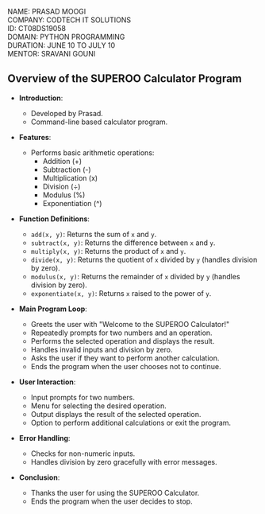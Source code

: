 NAME: PRASAD MOOGI     
COMPANY: CODTECH IT SOLUTIONS     
ID: CT08DS19058    
DOMAIN: PYTHON PROGRAMMING    
DURATION: JUNE 10 TO JULY 10   
MENTOR: SRAVANI GOUNI



## Overview of the SUPEROO Calculator Program

- **Introduction**: 
  - Developed by Prasad.
  - Command-line based calculator program.

- **Features**: 
  - Performs basic arithmetic operations:
    - Addition (+)
    - Subtraction (-)
    - Multiplication (x)
    - Division (÷)
    - Modulus (%)
    - Exponentiation (^)

- **Function Definitions**:
  - `add(x, y)`: Returns the sum of `x` and `y`.
  - `subtract(x, y)`: Returns the difference between `x` and `y`.
  - `multiply(x, y)`: Returns the product of `x` and `y`.
  - `divide(x, y)`: Returns the quotient of `x` divided by `y` (handles division by zero).
  - `modulus(x, y)`: Returns the remainder of `x` divided by `y` (handles division by zero).
  - `exponentiate(x, y)`: Returns `x` raised to the power of `y`.

- **Main Program Loop**:
  - Greets the user with "Welcome to the SUPEROO Calculator!"
  - Repeatedly prompts for two numbers and an operation.
  - Performs the selected operation and displays the result.
  - Handles invalid inputs and division by zero.
  - Asks the user if they want to perform another calculation.
  - Ends the program when the user chooses not to continue.

- **User Interaction**:
  - Input prompts for two numbers.
  - Menu for selecting the desired operation.
  - Output displays the result of the selected operation.
  - Option to perform additional calculations or exit the program.

- **Error Handling**:
  - Checks for non-numeric inputs.
  - Handles division by zero gracefully with error messages.

- **Conclusion**:
  - Thanks the user for using the SUPEROO Calculator.
  - Ends the program when the user decides to stop.
